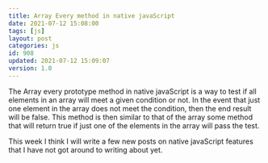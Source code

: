 ```yaml
---
title: Array Every method in native javaScript
date: 2021-07-12 15:08:00
tags: [js]
layout: post
categories: js
id: 908
updated: 2021-07-12 15:09:07
version: 1.0
---
```


The Array every prototype method in native javaScript is a way to test if all elements in an array will meet a given condition or not. In the event that just one element in the array does not meet the condition, then the end result will be false. This method is then similar to that of the array some method that will return true if just one of the elements in the array will pass the test.

<!-- more -->

This week I think I will write a few new posts on native javaScript features that I have not got around to writing about yet. 